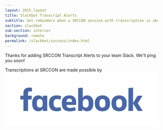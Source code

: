 ```yaml
---
layout: 2015_layout
title: Slackbot Transcript Alerts
subtitle: Get reminders when a SRCCON session with transcription is about to start.
section: slackbot
sub-section: interior
background: remote
permalink: /slackbot/success/index.html
---
```


Thanks for adding SRCCON Transcript Alerts to your team Slack. We'll ping you soon!

<div id="sponsortag"><p><span>Transcriptions at SRCCON are made possible by</span> <a href="http://facebook.com"><img src="/media/img/partners/2017/Facebook-06-2015-Blue-on-White.jpg" class="nyt" alt="Facebook"></a>
